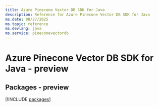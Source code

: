 ```yaml
---
title: Azure Pinecone Vector DB SDK for Java
description: Reference for Azure Pinecone Vector DB SDK for Java
ms.date: 08/27/2025
ms.topic: reference
ms.devlang: java
ms.service: pineconevectordb
---
```

# Azure Pinecone Vector DB SDK for Java - preview
## Packages - preview
[!INCLUDE [packages](pinecone-vector-db-index.md)]